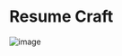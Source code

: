 # Resume Craft

![image](https://github.com/user-attachments/assets/e64a3a0f-7e4f-4609-ad4d-e4c340ecb47d)
